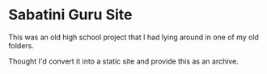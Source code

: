 # Sabatini Guru Site
This was an old high school project that I had lying around in one of my old folders. 

Thought I'd convert it into a static site and provide this as an archive.
